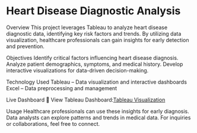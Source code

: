 # Heart Disease Diagnostic Analysis

Overview
This project leverages Tableau to analyze heart disease diagnostic data, identifying key risk factors and trends. By utilizing data visualization, healthcare professionals can gain insights for early detection and prevention.

Objectives
Identify critical factors influencing heart disease diagnosis.
Analyze patient demographics, symptoms, and medical history.
Develop interactive visualizations for data-driven decision-making.

Technology Used
Tableau – Data visualization and interactive dashboards
Excel – Data preprocessing and management

Live Dashboard
🔗 View Tableau Dashboard:[Tableau Visualization](https://public.tableau.com/views/HeartDiseaseDiagnosticAnalysis_17388502986240/HeartDiseaseAnalysis?:language=en-GB&:sid=&:redirect=auth&:display_count=n&:origin=viz_share_link)


Usage
Healthcare professionals can use these insights for early diagnosis.
Data analysts can explore patterns and trends in medical data.
For inquiries or collaborations, feel free to connect.

